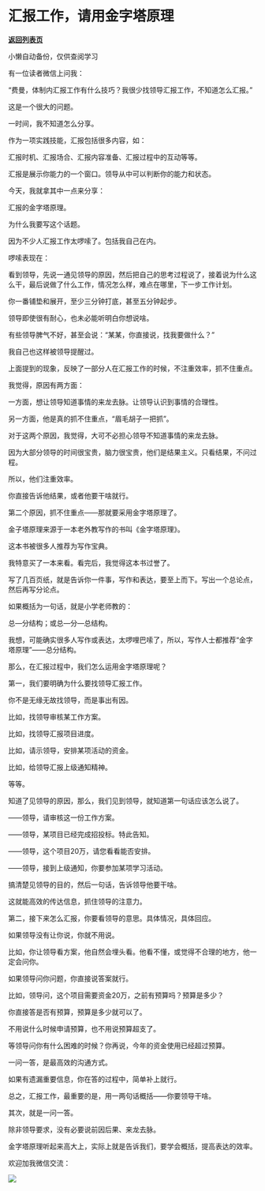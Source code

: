 # 汇报工作，请用金字塔原理

[**返回列表页**](/gzh/费曼的小茶馆)

小懒自动备份，仅供查阅学习

有一位读者微信上问我：

  

“费曼，体制内汇报工作有什么技巧？我很少找领导汇报工作，不知道怎么汇报。”

  

这是一个很大的问题。

  

一时间，我不知道怎么分享。

  

作为一项实践技能，汇报包括很多内容，如：

  

汇报时机、汇报场合、汇报内容准备、汇报过程中的互动等等。

  

汇报是展示你能力的一个窗口。领导从中可以判断你的能力和状态。

  

今天，我就拿其中一点来分享：

  

汇报的金字塔原理。

  

为什么我要写这个话题。

  

因为不少人汇报工作太啰嗦了。包括我自己在内。

  

啰嗦表现在：

  

看到领导，先说一通见领导的原因，然后把自己的思考过程说了，接着说为什么这么干，最后说做了什么工作，情况怎么样，难点在哪里，下一步工作计划。

  

你一番铺垫和展开，至少三分钟打底，甚至五分钟起步。

  

领导即使很有耐心，也未必能听明白你想说啥。

  

有些领导脾气不好，甚至会说：“某某，你直接说，找我要做什么？”

  

我自己也这样被领导提醒过。

  

上面提到的现象，反映了一部分人在汇报工作的时候，不注重效率，抓不住重点。

  

我觉得，原因有两方面：

  

一方面，想让领导知道事情的来龙去脉。让领导认识到事情的合理性。

  

另一方面，他是真的抓不住重点，“眉毛胡子一把抓”。

  

对于这两个原因，我觉得，大可不必担心领导不知道事情的来龙去脉。

  

因为大部分领导的时间很宝贵，脑力很宝贵，他们是结果主义。只看结果，不问过程。

  

所以，他们注重效率。

  

你直接告诉他结果，或者他要干啥就行。

  

第二个原因，抓不住重点——那就要采用金字塔原理了。

  

金子塔原理来源于一本老外教写作的书叫《金字塔原理》。

  

这本书被很多人推荐为写作宝典。

  

我特意买了一本来看。看完后，我觉得这本书过誉了。

  

写了几百页纸，就是告诉你一件事，写作和表达，要至上而下。写出一个总论点，然后再写分论点。

  

如果概括为一句话，就是小学老师教的：

  

总—分结构；或总—分—总结构。

  

我想，可能确实很多人写作或表达，太啰哩巴嗦了，所以，写作人士都推荐“金字塔原理”——总分结构。

  

那么，在汇报过程中，我们怎么运用金字塔原理呢？

  

第一，我们要明确为什么要找领导汇报工作。

  

你不是无缘无故找领导，而是事出有因。

  

比如，找领导审核某工作方案。

  

比如，找领导汇报项目进度。

  

比如，请示领导，安排某项活动的资金。

  

比如，给领导汇报上级通知精神。

  

等等。

  

知道了见领导的原因，那么，我们见到领导，就知道第一句话应该怎么说了。

  

——领导，请审核这一份工作方案。

  

——领导，某项目已经完成招投标。特此告知。

  

——领导，这个项目20万，请您看看能否安排。

  

——领导，接到上级通知，你要参加某项学习活动。

  

搞清楚见领导的目的，然后一句话，告诉领导他要干啥。

  

这就能高效的传达信息，抓住领导的注意力。

  

第二，接下来怎么汇报，你要看领导的意思。具体情况，具体回应。

  

如果领导没有让你说，你就不用说。  

  

比如，你让领导看方案，他自然会埋头看。他看不懂，或觉得不合理的地方，他一定会问你。

  

如果领导问你问题，你直接说答案就行。

  

比如，领导问，这个项目需要资金20万，之前有预算吗？预算是多少？

  

你直接答是否有预算，预算是多少就可以了。

  

不用说什么时候申请预算，也不用说预算超支了。

  

等领导问你有什么困难的时候？你再说，今年的资金使用已经超过预算。

  

一问一答，是最高效的沟通方式。

  

如果有遗漏重要信息，你在答的过程中，简单补上就行。

  

总之，汇报工作，最重要的是，用一两句话概括——你要领导干啥。

  

其次，就是一问一答。

  

除非领导要求，没有必要说前因后果、来龙去脉。

  

金字塔原理听起来高大上，实际上就是告诉我们，要学会概括，提高表达的效率。

  

欢迎加我微信交流：

  

![](https://mmbiz.qpic.cn/mmbiz_png/4ufdCXwkRAoxXeY31NtssOh6ELLqYf4GLCIN3ibicmk1f5LXxYSmZqE14DKsIDnD6ibkmwUJEjCy7mZL0SuA3K9Dg/640?wx_fmt=png)​

  


